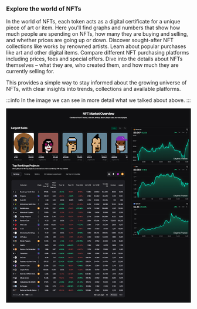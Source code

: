 ### Explore the world of NFTs

In the world of NFTs, each token acts as a digital certificate for a unique piece of art or item. Here you'll find graphs and numbers that show how much people are spending on NFTs, how many they are buying and selling, and whether prices are going up or down. Discover sought-after NFT collections like works by renowned artists. Learn about popular purchases like art and other digital items. Compare different NFT purchasing platforms including prices, fees and special offers. Dive into the details about NFTs themselves – what they are, who created them, and how much they are currently selling for.

This provides a simple way to stay informed about the growing universe of NFTs, with clear insights into trends, collections and available platforms.

:::info In the image we can see in more detail what we talked about above.
:::

![Overview ](overview.png)
